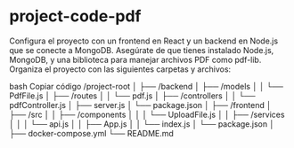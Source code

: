# project-code-pdf
Configura el proyecto con un frontend en React y un backend en Node.js que se conecte a MongoDB. Asegúrate de que tienes instalado Node.js, MongoDB, y una biblioteca para manejar archivos PDF como pdf-lib.
Organiza el proyecto con las siguientes carpetas y archivos:

bash
Copiar código
/project-root
│
├── /backend
│   ├── /models
│   │   └── PdfFile.js
│   ├── /routes
│   │   └── pdf.js
│   ├── /controllers
│   │   └── pdfController.js
│   ├── server.js
│   └── package.json
│
├── /frontend
│   ├── /src
│   │   ├── /components
│   │   │   └── UploadFile.js
│   │   ├── /services
│   │   │   └── api.js
│   │   ├── App.js
│   │   └── index.js
│   └── package.json
│
├── docker-compose.yml
└── README.md
